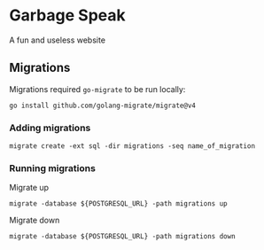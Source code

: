 # Garbage Speak

A fun and useless website

## Migrations

Migrations required `go-migrate` to be run locally:

`go install github.com/golang-migrate/migrate@v4`

### Adding migrations

`migrate create -ext sql -dir migrations -seq name_of_migration`

### Running migrations

Migrate up

`migrate -database ${POSTGRESQL_URL} -path migrations up`

Migrate down

`migrate -database ${POSTGRESQL_URL} -path migrations down`
